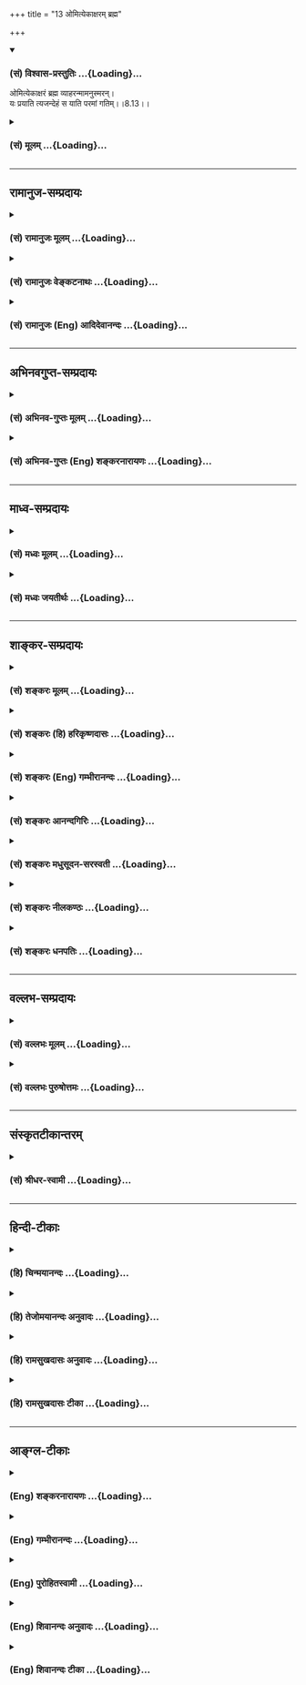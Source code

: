 +++
title = "13 ओमित्येकाक्षरम् ब्रह्म"

+++
<div class="js_include" newlevelforh1="3" title="(सं) विश्वास-प्रस्तुतिः" unfilled url="/purANam/mahAbhAratam/06-bhIShma-parva/02-bhagavad-gItA-parva/saMskRtam/vishvAsa-prastutiH/08_axara-para-brahma-yo/13_omityekAxaram_bra.md">
<details open><summary><h3>(सं) विश्वास-प्रस्तुतिः ...{Loading}...</h3></summary>

ओमित्येकाक्षरं ब्रह्म व्याहरन्मामनुस्मरन्।  
यः प्रयाति त्यजन्देहं स याति परमां गतिम्।।8.13।।
</details>
</div>
<div class="js_include collapsed" newlevelforh1="3" title="(सं) मूलम्" unfilled url="/purANam/mahAbhAratam/06-bhIShma-parva/02-bhagavad-gItA-parva/saMskRtam/mUlam/08_axara-para-brahma-yo/13_omityekAxaram_bra.md">
<details><summary><h3>(सं) मूलम् ...{Loading}...</h3></summary>

ओमित्येकाक्षरं ब्रह्म व्याहरन्मामनुस्मरन्।  
यः प्रयाति त्यजन्देहं स याति परमां गतिम्।।8.13।।
</details>
</div>


_________________
## रामानुज-सम्प्रदायः
<div class="js_include collapsed" newlevelforh1="3" title="(सं) रामानुजः मूलम्" unfilled url="/purANam/mahAbhAratam/06-bhIShma-parva/02-bhagavad-gItA-parva/saMskRtam/rAmAnujaH/mUlam/08_axara-para-brahma-yo/13_omityekAxaram_bra.md">
<details><summary><h3>(सं) रामानुजः मूलम् ...{Loading}...</h3></summary>

।।8.13।। सर्वाणि श्रोत्रादीनि इन्द्रियाणि ज्ञानद्वारभूतानि **संयम्य**
स्वव्यापारेभ्यो विनिवर्त्य हृदयकमलनिविष्टे मयि अक्षरे **मनो निरुध्य
योगा**ख्यां **धारणां आस्थितः** मयि एव निश्चलां स्थितिम् आस्थितः।  
  
**ओम् इति एकाक्षरं ब्रह्म** मद्वाचकं **व्याहरन्** वाच्यं **माम्
अनुस्मरन् आत्मनः प्राणं मूर्ध्न्याधाय देहं त्यजन् यः प्रयाति स याति
परमां गतिं** प्रकृतिवियुक्तं मत्समानाकारम् अपुनरावृत्तिम् आत्मानं
प्राप्नोति इत्यर्थःयः स सर्वेषु भूतेषु नश्यत्सु न
विनश्यति।। अव्यक्तोऽक्षर इत्युक्तस्तमाहुः परमां गतिम्। (गीता 8।2021) इति
अनन्तरम् एव वक्ष्यते। एवम् ऐश्वर्यार्थिनः कैवल्यार्थिनश्च
स्वप्राप्यानुगुणः भगवदुपासनप्रकार उक्तः। अथ ज्ञानिनो भगवदुपासनप्रकारं
प्राप्तिकारं च आह --

</details>
</div>
<div class="js_include collapsed" newlevelforh1="3" title="(सं) रामानुजः वेङ्कटनाथः" unfilled url="/purANam/mahAbhAratam/06-bhIShma-parva/02-bhagavad-gItA-parva/saMskRtam/rAmAnujaH/venkaTanAthaH/08_axara-para-brahma-yo/13_omityekAxaram_bra.md">
<details><summary><h3>(सं) रामानुजः वेङ्कटनाथः ...{Loading}...</h3></summary>

।। 8.13सर्वद्वाराणि संयम्य इत्यत्र नवद्वारप्रतीतिनिरासाय
प्रत्याहारविषयताद्योतनाय चाहसर्वाणि श्रोत्रादीनीति।
द्वारानुबन्धरहितस्पर्शनादीन्द्रियाणां कथं
द्वारशब्दार्थतेत्यत्रोक्तंज्ञानद्वारभूतानीति। संयमनमत्र
शब्दादिविषयौन्मुख्यनिवर्तनमित्यभिप्रायेणाहस्वव्यापारेभ्यो
विनिवर्त्येति। मनो हृदि निरुध्य च इत्यत्र हृन्मात्रस्य
ध्येयतानुपपन्नेत्यत्रोक्तंहृदयकमलनिविष्टे मय्यक्षर इति। हृच्छब्दोऽत्र
तत्रत्यपुरुषलक्षकः अन्यथामामनुस्मरन् इत्यनन्तरोक्तिर्न घटेतेति भावः।
अर्थक्रमेण बलवता दुर्बलस्य पाठक्रमस्य बाधमभिप्रेत्यमनो हृदि निरुध्य
इत्यस्यानन्तरन्आस्थितो योगधारणाम् इत्यादिकं व्याख्यातम्।
प्रत्याहारानन्तरपठितधारणाव्यवच्छेदायाहयोगाख्यां धारणामिति। षष्ठी
समासात्समानाधिकरणसमासस्य ग्राह्यत्वं
निषादस्थपतिन्यायसिद्धम्। स्थपतिर्निषादः स्यात् शब्दसामर्थ्यात्
\[पू.मी.6।1।51\] इति। धारणाशब्दाधिक्याभिप्रेतमाहमय्येव निश्चलां
स्थितिमिति। प्रणवस्य ब्रह्मप्रतिपादकत्वात्ब्रह्म इति व्यपदेश
इत्यभिप्रायेणमद्वाचकमित्युक्तम्।
मन्त्रस्यार्थविशेषप्रकाशनमुखेनोपकारकत्वमप्यत्र ब्रह्मशब्देन
प्रतिपादनाद्विवक्षितमित्यभिप्रायेणवाच्यं मामनुस्मरन्नित्युक्तम्।
प्रणवस्य भगवद्वाचकत्वं योगाङ्गत्वादिकं च श्रुतिस्मृत्यादिसिद्धम्। यथा
कठवल्ल्यां \[2।15\] सर्वे वेदा यत्पदमामनन्ति तपांसि सर्वाणि च यद्वदन्ति।
यदिच्छन्तो ब्रह्मचर्यं चरन्ति तत्ते पदं सङ्ग्रहेण ब्रवीम्योमित्येतत्
इति। अत्र नाम्ना नामिनो निर्देशः। तथा प्रणवो धनुः शरो ह्यात्मा ब्रह्म
तल्ल्क्ष्यमुच्यते। अप्रमत्तेन वेद्धव्यं शरवत्तन्मयो भवेत्
\[मुं.उ.2।2।4\] इति। तथा आत्मानमरणिं कृत्वा प्रणवं चोत्तरारणिम्।
ध्याननिर्मथनाभ्यासा(द्देवं पश्येन्निगू)त्पश्येद्ब्रह्माग्निगूढवत्
\[ध्यानबिंदू.22\] इति। तथा ओमित्येवं ध्यायथात्मानम् \[मुं.उ.2।26\] इति।
तथा यः पुनरेतं त्रिमात्रेणोमित्येतेनैवाक्षरेण परं पुरुषमभिध्यायीत स
तेजसि सूर्ये सम्पन्नः। यथा पादोदरस्त्वचा विनि\[र्मुच्यत\]र्मुक्त एवं ह
वै स पाप्मना विनिर्मुक्तः स सामभिरुन्नीयते ब्रह्मलोकम्। स
एतस्माज्जीवघनात्परात्परं पुरिशयं पुरुषमीक्षते \[प्रश्नो.5।5\] इति। तथा
वह्नेर्यथा योनिगतस्य मूर्तिर्न दृश्यते नैव च लिङ्गनाशः। स भूय
एवेन्धनयोनिगृह्यस्तद्वोभयं वै प्रणवेन देहे।। स्वदेहमरणिं कृत्वा प्रणवं
चोत्तरारणिम्। ध्याननिर्मथनाभ्यासाद्देवं पश्येन्निगूढवत्
\[श्वे.उ.1।1314\] इति। अत्रैव श्लोकेविष्णुं पश्येद्धृदि स्थितम्
\[शं.स्मृ.7।16\] इति योगयाज्ञवल्क्यपाठः। तथाकांस्यघण्टानिनादस्तु यथा
लीयति शान्तये। ओङ्कारस्तु तथा योज्यः शान्तये शान्तिमिच्छता। यस्मिन् स
लीयते शब्दस्तत्परं ब्रह्म गीयते \[ \] इति। तथाओं खं ब्रह्म खं पुराणम्
\[बृ.उ.5।1।1\] इति। ओमित्येतदक्षरमादौ ৷৷. ब्रह्मास्य पादाश्चत्वारो
वेदाश्चतुष्पादिदमक्षरं \[परं ब्रह्म\] पूर्वाऽस्य मात्रा पृथिव्यकारः
इत्यारभ्य प्रथमा रक्तपीता महद्ब्रह्मदैवत्या द्वितीया विद्युमती कृष्णा
विष्णुदेवत्या तृतीया शुभाशुभा शुक्ला रुद्रदैवत्या याऽवसानेऽस्य
चतुर्थ्यर्धमात्रा सा विद्युमती सर्ववर्णा पुरुषदैवत्या \[अ.शिखो.1\] इति
च। अत्र अर्धमात्राधिदैवतभूतः पुरुष एवावतीर्णावस्थो द्वितीयमात्रादैवत्वेन
विष्णुरिति चोक्तः। तथा ओमिति ब्रह्म ओमितीदं सर्वम् \[तै.उ.1।8।1\] इति
ओङ्कार एवेदं सर्वम् \[छां.उ.2।23।3\] इति। तथा हृदिस्था देवताः सर्वा हृदि
प्राणाः प्रतिष्ठिताः। हृदि त्वमसि यो नित्यं तिस्रो मात्राः परस्तु सः।
तस्योत्तरतः शिरो दक्षिणतः पादो य उत्तरतः स ओङ्कार य ओङ्कारः स प्रणवो यः
प्रणवः स सर्वव्यापी यः सर्वव्यापी सोऽनन्तः योऽनन्तस्तत्तारं यत्तारं
तत्सूक्ष्मं यत्सूक्ष्मं तच्छुक्लं यच्छुक्लं तद्वैद्युतं यद्वैद्युतं
तत्परं ब्रह्म \[अ.शिरउ.3\] इति। अत्र प्रकरणादिवशात्
प्रतर्दनविद्यावदन्तरितं शासनमनुसन्धेयम्। मुमुक्षोरुत्क्रमणप्रकरणे च
प्रणवः श्रूयते अथ यत्रैतव स्माच्छरीरादुत्क्रामति अथैतैरेव
रंश्मिभिरूर्ध्वमाक्रमते सूओमिति वा होद्वामीयते स यावत्
क्षिप्येन्मनस्तावदादित्यं गच्छति एतद्वै खलु लोकस्य द्वारं विदुषां
प्रपदनं निरोधोऽविदुषा। तदेव श्लोकः -- शतं चैका च हृदयस्य नाड्यस्तासां
मूर्धानमभिनिस्सृतैका। तयोर्ध्वमायन्नमृतत्वमेति विष्वङ्ङन्या उत्क्रमणे
भवन्ति \[छां.उ.8।6।5\] इति। महाभारते च महेश्वरे वचनम्ओमित्येवं सदा
विप्राः पठध्वं ध्यात केशवम् \[ह.वं.वि.प.133।10\] इति। आह च भगवान्या
वल्क्यः -- देवतायाः परायाश्च ह्यालम्बः प्रणवः स्मृतः। कश्चिदाराधनाकामो
विष्णोर्भक्त्या करोति वै।। तदाराधनसान्निध्ये प्रतिमां व्यञ्जिकां यथा।
धातुद्रव्यादिपाषाणैः कृत्वा भावं निवेशयेत्।। श्रद्धाभक्त्यादराद्यैश्च
तस्य देवः प्रसीदति। ओङ्कारेण तथा चात्मा ह्युपास्ते स प्रसीदति। \[
\]सर्वद्वाराणि संयम्य मनो हृदि निरुध्य च।। मूर्ध्न्याधायात्मनः
प्राणमास्थितो योगधारणाम्। ओमित्येकाक्षरं ब्रह्म व्याहरन्मामनुस्मरन्। यः
प्रयाति त्यजन् देहं स याति परमां गतिम्।। य एतं प्रणवेनाद्यमक्षरं
प्रतिपद्यते। ततोऽक्षरेण वेदेन वेद्यं ब्रह्माधिगच्छति।। एतदालम्बनं
श्रेष्ठमेतदालम्बनं परम्। एतदालम्बनं ज्ञात्वा ब्रह्मभूयाय
कल्पते।। अदृष्टविग्रहो देवो भावग्राह्यो निरामयः। तस्योङ्कारः स्मृतं नाम
तेनाहूतः प्रसीदति।। तस्मादोमिति पूर्वं तु कृत्वा युञ्जीत तत्परः।
ब्रह्मोङ्कारविधानेन तत्त्वेन प्रतिपद्यते इति। अत्रसर्वद्वाराणि
इत्यादिश्लोकयोर्भगवद्वाक्यतया प्रसिद्धयोरुदाहरणात्माम् इति
निर्देशस्तद्विषयः। पुनश्चात्र हैरण्यगर्भादिसिद्धान्तेषु प्रणवार्थं
प्रपञ्च्यान्तेऽप्याह -- त्रिरात्मा त्रिस्वभावश्च तथा त्रिव्यूह एव च।
पञ्चरात्रे तथा ह्येष भगवद्वाचकः स्मृतः। बलं वीर्यं तथा तेजस्त्रिरात्मेति
च संज्ञितः। ज्ञानैश्वर्ये तथा शक्तिस्त्रिस्वभाव इति स्मृतः।। सङ्कर्षणोऽथ
प्रद्युम्नो ह्यनिरुद्धस्तथैव च। त्रिव्यूह इति निर्दिष्ट ओङ्कारो
विष्णुरव्ययः।। भगवद्वाचकः प्रोक्तः प्रकृतेर्वाचकस्तथा। व्यक्ताव्यक्तो
वासुदेवः प्रभवः प्रलयस्तथा।। इति। यच्चात्र
हैरण्यगर्भकापिलावान्तरतपस्सनत्कुमारब्रह्मिष्ठपाशुपताख्येषु
सिद्धान्तेष्वर्थभेदवर्णनं तदपि
तत्तदर्थविशेषान्तरितपरमपुरुषपर्यवसानमभिप्रेत्येति मन्तव्यम्। अत एव हि
विष्णुप्रतिपादकतयाऽन्तकाले स्मर्तव्यत्वेनोपसंह्रियते -- ओङ्कारं
विपुलमचिन्त्यमप्रमेयं सूक्ष्माख्यं ध्रुवमचरं च यत्पुराणम्। तद्विष्णोः
पदमपि पद्मजप्रसूतं देहान्ते मम मनसि स्थितिं करोतु इति। प्रणवेनैवात्र
भगवदर्चनमुच्यते -- तल्लिङ्गैरर्चयेन्मन्त्रैः सर्वान् देवान् समाहितः।
नमस्कारेण पुष्पाणि विन्यसेत्तु यथाक्रमम्।। आवाहनादिकं कर्म यन्न सूक्तं
मया त्विह। तत्सर्वं प्रणवेनैव कर्तव्यं चक्रपाणये।। दद्यात्पुरुषसूक्तेन यः
पुष्पाण्यप एव वा। अर्चितं स्याज्जगदिदं तेन सर्वं
चराचरम्।। विष्णुर्ब्रह्मा च रुद्रश्च विष्णुरेव दिवाकरः। तस्मात्पूज्यतमं
नान्यमहं मन्ये जनार्दनात् इति। तथा परमपुरुषसाक्षात्कारकारणतया चात्र
प्रणवोपासनप्रकार उच्यते। ओम्भूर्भुवस्सुवर्महर्जनस्तपस्सत्यम् इति
वैदिकम्। एतदुच्चार्य वै ब्रह्म परे व्योम्नि नियोजयेत्। हृदयेऽग्निश्च
वायुश्च जीवो यः समुदाहृतः।। ओङ्कारं पद्मनाले तु उद्धृत्योपरि योजयेत्।
आप्राणाच्छून्यभूतात्तु चेतोङ्गं जीवसंज्ञितम्।। जायते तु
यतस्तस्मात्पुनस्तत्र निवेशयेत्। घण्टाशब्दवदोङ्कारमुपासीत समाहितः।। पुरुषं
निर्मलं शुभ्रं पश्येद्वै नात्र संशयः इति। योगानुशासनसूत्रं
चक्लेशकर्मविपाकाशयैरपरामृष्टः पुरुषविशेष ईश्वरः \[ब्र.सू.1।24\]तस्य
वाचकः प्रणवः \[ब्र.सू.1।27\] इति। अतः प्रणवस्य भगवद्वाचकत्वं
समाध्युत्क्रमणाद्यवस्थासु तेनैव भगवदनुस्मरणं च सिद्धम्। शतं चैका च
हृदयस्य ना़ड्यस्तासां मूर्धानमभिनिस्सृतैका। तयोर्ध्वमायन्नमृतत्वमेति
विष्ङ्ङन्या उत्क्रमणे भवन्ति \[छां.उ.8।6।6\] ऊर्ध्वमेकः स्थितस्तेषां यो
भित्वा सूर्यमण्डलम्। ब्रह्मलोकमतिक्रम्य तेन याति परां गतिम्
\[या.स्मृ.3।137\] इत्यादिश्रुतिस्मृत्यनुसारान्मुमुक्षोरुत्क्रणौपयिकमिदं
मूर्ध्नि प्राणाधानम्। त्यजन् यः प्रयातीति त्यक्त्वा यः प्रयातीत्यर्थः।
आत्मार्थिनो ह्यात्मा गन्तव्यः
तत्रापुनरावृत्तित्वमात्रात्परमगतित्वोक्तिरित्यभिप्रायेणाह -- प्रकृतीति।
ईदृशस्यात्मनः परमगतिशब्देन व्यपदेशो न केवलं प्रकरणवशात्
किन्त्वस्मिन्नेवाध्याये तद्विषय एवायं प्रयोगोऽप्यस्तीत्याह -- यः स
सर्वेष्विति। ,

</details>
</div>
<div class="js_include collapsed" newlevelforh1="3" title="(सं) रामानुजः (Eng) आदिदेवानन्दः" unfilled url="/purANam/mahAbhAratam/06-bhIShma-parva/02-bhagavad-gItA-parva/saMskRtam/rAmAnujaH/english/AdidevAnandaH/08_axara-para-brahma-yo/13_omityekAxaram_bra.md">
<details><summary><h3>(सं) रामानुजः (Eng) आदिदेवानन्दः ...{Loading}...</h3></summary>

8.12 - 8.13 Subduing all the senses like ear etc., which constitute the
'doorways' for sense impressions, i.e., withdrawing them from their
natural functions; holding the mind in Me, the imperishable 'seated
within the lotus of the heart'; practising 'steady abstraction of mind
(Dharana) which is called concentration or Yoga,' i.e., abiding in Me
alone in a steady manner; uttering the sacred 'syllable Om,' the brahman
which connotes Me; remembering Me, who am expressed by the syllable Om;
and fixing his 'life-breath within the head' - whosoever abandons the
body and departs in this way reaches the highest state. He reaches the
pure self freed from Prakrti, which is akin to My form. From that state
there is no return. Such is the meaning. Later on Sri Krsna will
elucidate: 'They describe that as the highest goal of the Atman, which
is not destroyed when all things are destroyed, which is unmanifest and
imperishable' (8.2021). Thus, the modes of contemplation on the Lord by
the aspirants after prosperity and Kaivalya (Atmann-consciousness) have
been taught according to the goal they lead to. Now, Sri Krsna teaches
the way of meditation on the Lord by the Jnanin and the mode of
attainment by him.

</details>
</div>


_________________
## अभिनवगुप्त-सम्प्रदायः
<div class="js_include collapsed" newlevelforh1="3" title="(सं) अभिनव-गुप्तः मूलम्" unfilled url="/purANam/mahAbhAratam/06-bhIShma-parva/02-bhagavad-gItA-parva/saMskRtam/abhinava-guptaH/mUlam/08_axara-para-brahma-yo/13_omityekAxaram_bra.md">
<details><summary><h3>(सं) अभिनव-गुप्तः मूलम् ...{Loading}...</h3></summary>

।।8.12 -- 8.14।। सर्वद्वाराणीत्यादि योगिन इत्यन्तम्। द्वाराणि
इन्द्रियाणि। हृदि इति -- अनेन विषयसंगाभाव उच्यते न तु
विष्ठास्थानाधिष्ठानम्। आत्मनः प्राणम् आत्मसारथिम् इच्छाशक्त्यात्मनि
मूर्ध्नि सकलतत्त्वातीते धारयन् इति कायनियमः। ओमिति जपन् इति वाङ्नियमः।
मामनुस्मरन्निति चेतसोऽनन्यगामिता +++(S चेतसाऽनन्यगामिता)+++। यः प्रयादि --
दिनाद्दिनम् +++(N दिनंदिनं)+++ अपुनरावृत्तये गच्छति। तथा च देहं त्यजन् कथं मे
+++(SN omit मे)+++ पुनरिदं सकलापत्स्थानं शरीरं मा भूयात् इत्येवं यो
मामनन्यचेताः स्मरति सततमेव याति जानाति +++(S omits जानाति)+++ स मद्भावम्
मत्स्वरूपम्। न +++(N नन्वत्र)+++ मुनेः परब्रह्माद्वैतपदोपक्षेपविरोधी
उत्क्रान्तौ ( तत् क्रान्तौ K [n] विरोधीति उत्क्रान्तौ भरः) भरः।
तथाचोक्तम् -- व्यापिन्यां शिवसत्तायाम् उत्क्रान्तिर्नाम निष्फला।  
  
अव्यापिनि शिवे नाम नोत्क्रान्तिः शिवदायिनी।। इति।। यदि वा सतताभ्यासोऽपि
यैर्न कृतः तथापि कुतश्चित् स्वतन्त्रेश्वरेच्छादेर्निमित्तादन्त्ये +++(S
omits स्वतन्त्र -- )+++ एव क्षणे यदा तादृग्भावो जायते तदा
अयमुत्क्रान्तिलक्षण उपायः संस्कारान्तरप्रतिबन्धक उक्तः। अत एव,यदक्षरं
वेदविदो वदन्ति इत्यादिना अभिधास्ये इत्यन्तेन प्रतिज्ञा कृता
क्षणमात्रस्यापि भगवदनुचिन्तनस्य,+++(S चिन्तनमयस्य)+++
सकलसंस्कारविध्वंसनलक्षणाम् अद्भुतवृत्तिं प्रतिपादयितुम्।
यदाहुराचार्यवर्याः,+++(S omits यदाहु -- इति)+++ -- निमेषमपि यद्येकं क्षीणदोषे
करिष्यसि।  
  
पदं चित्ते तदा शंभो किं न संपादयिष्यसि।।  
  
(स्तवचिन्तामणिः श्लो 114) इति। अत एव प्रयाणकाले स्मरणेन विना खण्डना \[
दृष्टा \] इति येषां शङ्का तान् वीतशङ्कान् कर्तुमुक्तम्,अनन्यचेताः सततम्
इति अन्यत्र फलादौ साध्ये यस्य न चेत इत्यर्थः। तस्याहं सुलभ इति। तस्य,+++(S
omit तस्य)+++ न किंचित् प्रयाणकालौचित्यपर्येषाम् तीर्थसेवा उत्तरायणम्
आयतनसंश्रयः  
  
+++(N आवर्तनसंश्रयः)+++ सत्त्वविशुद्धिः +++(SK -- विवृद्धिः)+++ सचिन्तकत्वम् +++(N
सचित्तकत्वम्)+++ विषुवदादिपुण्यकालः दिनम् अकृत्रिमपवित्रभूपरिग्रहः
स्नेहमलविहीनदेहता शुद्धवस्त्रादिपरिग्रहः +++(SN omit परि -- )+++
इत्यादिक्लेशोभ्यर्थनीय इत्यर्थः यत्प्रागुक्तम् -- तीर्थ श्वपचगृहे वा
इत्यादि।

</details>
</div>
<div class="js_include collapsed" newlevelforh1="3" title="(सं) अभिनव-गुप्तः (Eng) शङ्करनारायणः" unfilled url="/purANam/mahAbhAratam/06-bhIShma-parva/02-bhagavad-gItA-parva/saMskRtam/abhinava-guptaH/english/shankaranArAyaNaH/08_axara-para-brahma-yo/13_omityekAxaram_bra.md">
<details><summary><h3>(सं) अभिनव-गुप्तः (Eng) शङ्करनारायणः ...{Loading}...</h3></summary>

8.13 See Comment under 8.14

</details>
</div>


_________________
## माध्व-सम्प्रदायः
<div class="js_include collapsed" newlevelforh1="3" title="(सं) मध्वः मूलम्" unfilled url="/purANam/mahAbhAratam/06-bhIShma-parva/02-bhagavad-gItA-parva/saMskRtam/madhvaH/mUlam/08_axara-para-brahma-yo/13_omityekAxaram_bra.md">
<details><summary><h3>(सं) मध्वः मूलम् ...{Loading}...</h3></summary>

।।8.12 -- 8.13।। ब्रह्मनाडीं विना यद्यन्यत्र गच्छति तर्हि विना मोक्षं
स्थानान्तरं प्राप्नोतीति सर्वद्वाराणि संयम्यनिर्गच्छंश्चक्षुषा सूर्यं
दिशः श्रोत्रेण चैव हि इत्यादिवचनात् व्यासयोगे मोक्षधर्मे च। हृदि
नारायणे। ह्रियते त्वया जगद्यस्माद्धृदित्येवं प्रभाषसे इति पाद्मे। नहि
मूर्धनि प्राणे स्थिते हृदि मनसः स्थितिः सम्भवति। यत्र प्राणो मनस्तत्र
तत्र जीवः परस्तथा इति व्यासयोगे। योगधारणामास्थितः योगभरण एवाभियुक्त
इत्यर्थः।

</details>
</div>
<div class="js_include collapsed" newlevelforh1="3" title="(सं) मध्वः जयतीर्थः" unfilled url="/purANam/mahAbhAratam/06-bhIShma-parva/02-bhagavad-gItA-parva/saMskRtam/madhvaH/jayatIrthaH/08_axara-para-brahma-yo/13_omityekAxaram_bra.md">
<details><summary><h3>(सं) मध्वः जयतीर्थः ...{Loading}...</h3></summary>

।।8.12 -- 8.13।। ननुमनो निरुध्य इत्यनेनैव सर्वेन्द्रियसंयमनं लब्धम्
तत्किं पुनरुच्यते मैवम् वायुसञ्चरणद्वाराणां नाडीनामत्र ग्रहणात्।
तन्नियमनं किमर्थं इत्यत आह -- **ब्रह्मे**ति। इति हेतौ। इत्युक्तमिति
शेषः। अत्र प्रमाणमाह -- **निर्गच्छन्नि**ति। सूर्यं गच्छति। मोक्षधर्मे
चायमेवार्थ उक्त इति शेषः। हृदीत्यस्य प्रसिद्धार्थतानिरासार्थमाह --
**हृदी**ति। हरतेः क्विप् च \[अष्टा.3।2।76\] इति क्विप् प्रसिद्धार्थ एव
किं न स्यात् इत्यत आह -- **नही**ति। कुतो न सम्भवति इत्यत आह --
**यत्रे**ति। आदौ हृदि निरुध्येत्यध्याहारो दोषः।
मरणवेलायामखण्डस्मृतिर्वक्तव्या तत्कथं धारणोच्यते इत्यत आह -- **योगे**ति।

</details>
</div>


_________________
## शाङ्कर-सम्प्रदायः
<div class="js_include collapsed" newlevelforh1="3" title="(सं) शङ्करः मूलम्" unfilled url="/purANam/mahAbhAratam/06-bhIShma-parva/02-bhagavad-gItA-parva/saMskRtam/shankaraH/mUlam/08_axara-para-brahma-yo/13_omityekAxaram_bra.md">
<details><summary><h3>(सं) शङ्करः मूलम् ...{Loading}...</h3></summary>

।।8.13।। --,**ओमिति एकाक्षरं ब्रह्म** ब्रह्मणः अभिधानभूतम् ओंकारं
**व्याहरन्** उच्चारयन् तदर्थभूतं **माम्** ईश्वरम् **अनुस्मरन्**
अनुचिन्तयन् **यः,**प्रयाति **म्रियते** सः त्यजन् **परित्यजन्** देहं
**शरीरम् -- त्यजन् देहम् इति प्रयाणविशेषणार्थम् देहत्यागेन प्रयाणम्
आत्मनः न स्वरूपनाशेनेत्यर्थः -- सः एवं** याति **गच्छति** परमां
**प्रकृष्टां** गतिम्**।। किञ्च --,**

</details>
</div>
<div class="js_include collapsed" newlevelforh1="3" title="(सं) शङ्करः (हि) हरिकृष्णदासः" unfilled url="/purANam/mahAbhAratam/06-bhIShma-parva/02-bhagavad-gItA-parva/saMskRtam/shankaraH/hindI/harikRShNadAsaH/08_axara-para-brahma-yo/13_omityekAxaram_bra.md">
<details><summary><h3>(सं) शङ्करः (हि) हरिकृष्णदासः ...{Loading}...</h3></summary>

।।8.13।। उसी जगह ( प्राणोंको ) स्थिर रखते हुए --, ओम् इस एक अक्षररूप
ब्रह्मका अर्थात् ब्रह्मके स्वरूपका लक्ष्य करानेवाले ओंकारका उच्चारश करता
हुआ और उसके अर्थरूप मुझ ईश्वररूपका चिन्तन करता हुआ जो पुरुष शरीरको
छोड़कर जाता है अर्थात् मरता है वह इस प्रकार शरीरको छोड़कर जानेवाला परम
गतिको पाता है। यहाँ त्यजन्देहम् यह विशेषण मरण का लक्ष्य करानेके लिये है।
अभिप्राय यह कि देहके त्यागसे ही आत्माका मरण है स्वरूपके नाशसे नहीं।

</details>
</div>
<div class="js_include collapsed" newlevelforh1="3" title="(सं) शङ्करः (Eng) गम्भीरानन्दः" unfilled url="/purANam/mahAbhAratam/06-bhIShma-parva/02-bhagavad-gItA-parva/saMskRtam/shankaraH/english/gambhIrAnandaH/08_axara-para-brahma-yo/13_omityekAxaram_bra.md">
<details><summary><h3>(सं) शङ्करः (Eng) गम्भीरानन्दः ...{Loading}...</h3></summary>

8.13 Yah, he who; prayati, departs, dies; tyajan, by leaving; deham, the
body-the phrase 'leaving the body' is meant for alifying departure;
thery it is implied that the soul's departure occurs by abandoning the
body, and not through the destruction of its own reality, having
abandoned thus-; vyaharan, while uttering; the eka-adsaram, single
syllable; om iti brahma, viz Om, which is Brahman, Om which is the name
of Brahman; and anusmaran, thinking; mam, of Me, of God who is implied
by that (syllable); sah, he; yati, attains; the paramam, supreme, best;
gatim, Goal. Further,

</details>
</div>
<div class="js_include collapsed" newlevelforh1="3" title="(सं) शङ्करः आनन्दगिरिः" unfilled url="/purANam/mahAbhAratam/06-bhIShma-parva/02-bhagavad-gItA-parva/saMskRtam/shankaraH/AnandagiriH/08_axara-para-brahma-yo/13_omityekAxaram_bra.md">
<details><summary><h3>(सं) शङ्करः आनन्दगिरिः ...{Loading}...</h3></summary>

।।8.13।। यथोक्तयोगधारणार्थं प्रवृत्तो मूर्धनि प्राणमाधाय धारयन्किं
कुर्यादित्याशङ्क्यानन्तरश्लोकमवतारयति -- **तत्रैवेति।** एकं च तदक्षरं
चेत्येकाक्षरमोमित्येवंरूपं तत्कथं ब्रह्मेति विशिष्यते तत्राह --
**ब्रह्मण इति।** यः प्रयातीति मरणमुक्त्वा त्यजन्देहमिति ब्रुवता
पुनरुक्तिराश्रिता स्यादित्याशङ्क्य विशेषणार्थं विवृणोति -- **देहेति।**
एवमोंकारमुच्चारयन्नर्थं चाभिध्यायन्ध्याननिष्ठः स पुमानित्यर्थः। परमामिति
गतिविशेषणं क्रममुक्तिविवक्षया द्रष्टव्यम्।

</details>
</div>
<div class="js_include collapsed" newlevelforh1="3" title="(सं) शङ्करः मधुसूदन-सरस्वती" unfilled url="/purANam/mahAbhAratam/06-bhIShma-parva/02-bhagavad-gItA-parva/saMskRtam/shankaraH/madhusUdana-sarasvatI/08_axara-para-brahma-yo/13_omityekAxaram_bra.md">
<details><summary><h3>(सं) शङ्करः मधुसूदन-सरस्वती ...{Loading}...</h3></summary>

।।8.13।। ओमित्येकमक्षरं ब्रह्मवाचकत्वात्प्रतिमावद्ब्रह्मप्रतीकत्वाद्वा
ब्रह्म व्याहरन्नुच्चरन्। ओमिति व्याहरन्नित्येतावतैव निर्वाहे
एकाक्षरमित्यनायासकथनेन स्तुत्यर्थम्। ओमिति
व्याहरन्नेकाक्षरमेकमद्वितीयमक्षरमविनाशि सर्वव्यापकं ब्रह्म मां
ओमित्यस्यार्थं स्मरन्निति वा। तेन प्रणवं जपंस्तदभिधेयभूतं च मां
चिन्तयन्मूर्धन्यया नाड्या देहं त्यजन् यः प्रयाति स याति देवयानमार्गेण
ब्रह्मलोकं गत्वा तद्भोगान्ते परमां प्रकृष्टां गतिं मद्रूपाम्। अत्र
पतञ्जलिनातीव्रसंवेगानामासन्नः समाधिलाभः इत्युक्त्वाईश्वरप्रणिधानाद्वा
इत्युक्तम्। प्रणिधानं च व्याख्यातंतस्य वाचकः प्रणवः तज्जपस्तदर्थभावनम्
इति। समाधिसिद्धिरीश्वरप्रणिधानात् इति च। इहतु साक्षादेव ततः परमगतिलाभ
इत्युक्तम्। तस्मादविरोधायोमित्येकाक्षरं ब्रह्म
व्याहरन्मामनुस्मरन्नात्मनो योगधारणामास्थित इति व्याख्येयम्।
विचित्रफलत्वोपपत्तेर्वा न विरोधः।

</details>
</div>
<div class="js_include collapsed" newlevelforh1="3" title="(सं) शङ्करः नीलकण्ठः" unfilled url="/purANam/mahAbhAratam/06-bhIShma-parva/02-bhagavad-gItA-parva/saMskRtam/shankaraH/nIlakaNThaH/08_axara-para-brahma-yo/13_omityekAxaram_bra.md">
<details><summary><h3>(सं) शङ्करः नीलकण्ठः ...{Loading}...</h3></summary>

।।8.13।। मूर्ध्नि प्राणमाधाय किं कुर्यादत आह -- ओंकाररूपं एकाक्षरं एकं च
तदक्षरं च वर्णो ब्रह्म च तद्व्याहरनुच्चरन् मां च ब्रह्मभूतमनुस्मरन् यो
हि देवदत्तं स्मृत्वा तन्नाम व्याहरति तस्मै देवदत्तोऽभिमुखो भवत्येवं
ब्रह्मणो नामोच्चारणेन संनिहिततरं व्यापकं ब्रह्म साधकस्य संनिधीयते।
संनिहिते च ब्रह्मणि यो देहं त्यजन् म्रियमाणः प्रयाति ऊर्ध्वनाड्या
उत्क्रामति स परमां गतिं संनिकृष्टब्रह्मरूपां याति। ब्रह्मैव प्रकृत्य
श्रूयतेएषास्य परमा गतिरेषास्य परमा संपदेषोऽस्य परम आनन्दः इति। तामेव
गतिं शुद्धं ब्रह्मैव प्राप्नोति ब्रह्मलोकप्राप्तिद्वारा।

</details>
</div>
<div class="js_include collapsed" newlevelforh1="3" title="(सं) शङ्करः धनपतिः" unfilled url="/purANam/mahAbhAratam/06-bhIShma-parva/02-bhagavad-gItA-parva/saMskRtam/shankaraH/dhanapatiH/08_axara-para-brahma-yo/13_omityekAxaram_bra.md">
<details><summary><h3>(सं) शङ्करः धनपतिः ...{Loading}...</h3></summary>

।।8.13।। ओमिति। एकं च तदक्षरं ब्रह्म ब्रह्मणोऽभिधानभूतम्।
अभिधायकमितियावत्। ऊँकारं व्याहरन्नुच्चारयन् तदभिधेयं परमात्मानं
मामनुस्मरन्ननुचिन्तयन्। यत्तु ओमितिव्याहरन् एकाक्षरं एकमक्षरं
एकमद्वितीयमक्षरमविनाशि सर्वव्यापकं ब्रह्म मां ओमित्यस्यार्थं
स्मरन्नितिकेचित्। यत्तु ओमितिव्याहरन् एकाक्षरं एकमक्षरं
एकमद्वितीयमक्षरमावैनासि सर्वव्यापकं ब्रह्म मां ओमित्यस्यार्थं
स्मरन्नितिकेचित्। तन्न। एतद्वै सत्यकाम परं चापरं च ब्रह्म यदोंकारः
इत्युपक्रम्ययः पुनरेतं त्रिमात्रेणोमित्येतेनैवाचरेण परं पुरुषभिध्यायीत
इतिश्रुत्यननुसरणेन तद्विस्मरणस्य स्पष्टवात्।
श्रुतिस्थत्रिमात्रशब्दस्यैकशब्देन व्याख्यानं भगवता क्रियते। श्रुतौ
त्रिमात्रेणेत्यस्य प्रथममकारेणाभिध्यायीत तत उकारेण ततो मकारेणेति भ्रमो
मामूदित्येतद्तम्। ओमिति त्रिमात्रमेकमेवाक्षरं व्याहरन् नतु
मात्राभेदेनाक्षरत्रयं पृथक्पृथग्व्याहारन्नित्यर्थः। किंच
रुढिर्योगमपहन्तीति न्यायात् अक्षरशब्द ओंकारेणैव संबध्यते तस्य वर्णे
रुढत्वात्। योगाश्रयणं तु रुढ्यसंभवे। तस्मात् श्रुत्यनुसारि
व्यवहितान्वयरहितं रुढिपरित्यागदोषाग्रस्तं सर्वज्ञानां भाष्यकृतां
व्याख्यानमेव प्रयाणकाल आत्मनो देहत्यागमात्रं प्रयाणं नतु
स्वरुपनाशेनेत्यर्थः। देहं त्यजन्यः प्रयाति स परमां उत्कृष्टामबाध्यां
गतिं स्थानं मोक्षाख्यं ब्रह्मलोकप्राप्तिक्रमेण याति अधिगच्छति।

</details>
</div>


_________________
## वल्लभ-सम्प्रदायः
<div class="js_include collapsed" newlevelforh1="3" title="(सं) वल्लभः मूलम्" unfilled url="/purANam/mahAbhAratam/06-bhIShma-parva/02-bhagavad-gItA-parva/saMskRtam/vallabhaH/mUlam/08_axara-para-brahma-yo/13_omityekAxaram_bra.md">
<details><summary><h3>(सं) वल्लभः मूलम् ...{Loading}...</h3></summary>

।।8.12 -- 8.13।। तत्प्राप्तौ साङ्गमुपायमाह -- सर्वद्वाराणीति द्वाभ्याम्।
ब्रह्मवादे ममैव नामरूपात्मकत्वादिति योगी मां ँ़इत्येकाक्षररूपमनुस्मरन्
तथा व्याहरन्नन्तकाले परमामेतां पदत्वेन निर्दिष्टां गतिं याति।

</details>
</div>
<div class="js_include collapsed" newlevelforh1="3" title="(सं) वल्लभः पुरुषोत्तमः" unfilled url="/purANam/mahAbhAratam/06-bhIShma-parva/02-bhagavad-gItA-parva/saMskRtam/vallabhaH/puruShottamaH/08_axara-para-brahma-yo/13_omityekAxaram_bra.md">
<details><summary><h3>(सं) वल्लभः पुरुषोत्तमः ...{Loading}...</h3></summary>

  
  
।।8.13।। ओमिति। एकाक्षरं शक्तिद्वयसम्बद्धपुरुषवद्वर्णत्रयात्मकमेकं
यदक्षरं ब्रह्मवाचकत्वात्तत्सरूपत्वाद्वा ब्रह्मात्मकं व्याहरन्नुच्चारयन्
मामेवंरूपं प्रकटमनुस्मरन् यो देहं त्यजन् प्रयाति प्रकर्षेण भावात्मतया
गच्छति स परमां परो मीयते यया यत्र वा तां गतिं अक्षरात्मिकां याति
प्राप्नोतीत्यर्थः।  
  

</details>
</div>


_________________
## संस्कृतटीकान्तरम्
<div class="js_include collapsed" newlevelforh1="3" title="(सं) श्रीधर-स्वामी" unfilled url="/purANam/mahAbhAratam/06-bhIShma-parva/02-bhagavad-gItA-parva/saMskRtam/shrIdhara-svAmI/08_axara-para-brahma-yo/13_omityekAxaram_bra.md">
<details><summary><h3>(सं) श्रीधर-स्वामी ...{Loading}...</h3></summary>

।।8.13।। **ओमिति।** ओमित्येकं यदक्षरं तदेव ब्रह्मवाचकत्वाद्वा
प्रतिमादिवद्ब्रह्मप्रतीकत्वाद्वा ब्रह्म तद्व्याहरन्नुच्चारयन् तद्वाच्यं
च मामनुस्मरन्नेव देहं त्यजन्यः प्रकर्षेण याति अर्चिरादिमार्गेण स परमां
श्रेष्ठां मद्गतिं याति प्राप्नोति।

</details>
</div>


_________________
## हिन्दी-टीकाः
<div class="js_include collapsed" newlevelforh1="3" title="(हि) चिन्मयानन्दः" unfilled url="/purANam/mahAbhAratam/06-bhIShma-parva/02-bhagavad-gItA-parva/hindI/chinmayAnandaH/08_axara-para-brahma-yo/13_omityekAxaram_bra.md">
<details><summary><h3>(हि) चिन्मयानन्दः ...{Loading}...</h3></summary>

।।8.13।। ध्यान के अभ्यास में मन को सफलता और कुशलतापूर्वक एकाग्र करने के
लिए साधक को तीन कार्यों को सम्पादित करना होता है। इन तीनों का वर्णन इन
श्लोकों में किया गया है जो उक्त क्रम में अभ्यसनीय है। (क) इन्द्रियों के
द्वारा मन को संयमित करके इन्द्रिय अवयव स्थूल शरीर में स्थित हैं। श्रोत्र
त्वचा चक्षु जिह्वा और घ्राणेन्द्रिय (नाक) ये वे पाँच द्वार हैं जिनके
माध्यम से बाह्य विषयों की संवेदनाएं मन में प्रवेश करके उसे विक्षुब्ध
करती हैं। विवेक और वैराग्य के द्वारा इन इन्द्रिय द्वारों को अवरुद्ध अथवा
संयमित करना प्रथम साधना है जिसके बिना ध्यान में प्रवेश नहीं हो सकता।
इनके द्वारा न केवल बाह्य विषय मन में प्रवेश करते हैं वरन् इन्हीं के
माध्यम से मन बाह्य विषयों में विचरण एवं भ्रमण करता है। विक्षेपों की इन
सुरंगों को अवरुद्ध करने पर नयेनये विक्षेपों का प्रवाह ही रुद्ध हो जाता
है। (ख) मन को हृदय में स्थापित करके यद्यपि इन्द्रियों के संयमित होने पर
मन बाह्य विषयों से क्षुब्ध नहीं हो सकता तथापि भूतकाल के विषयोपभोगों से
अर्जित वासनाओं के स्मरण से वह स्वयं ही विक्षुब्ध हो सकता है। इसलिए मन को
हृदय में स्थापित करने का उपदेश दिया गया है। वेदान्त में हृदय का अर्थ शरीर
में स्थित रक्त संचालक अवयव से नहीं है। साहित्य और दर्शन में हृदय का अर्थ
स्नेह और सहृदयता करुणा और कृपा भक्ति और प्रपत्ति जैसी आदर्श एवं रचनात्मक
भावनाओं का अनवरत् उद्गम स्थल है। बाह्य स्थूल विषयों की संवेदनाओं का मन
में प्रवेश अवरुद्ध करने के पश्चात् साधक को चाहिये कि वह भावनाओं के
साधनरूप मन को दिव्य एवं पवित्र बनाये न कि उसका दमन करे। हृदय के उच्च और
श्रेष्ठ वातावरण में ही मन को स्थिर करना चाहिये। इसका विवेचन किया जा चुका
है कि रचनात्मक विचारों की सहायता से मन के विक्षेपों को न्यूनतम किया जा
सकता है। नकारात्मक विचार वह है जिसके कारण मन क्षुब्ध और चंचल हो जाता
है। (ग) प्राणशक्ति को मस्तक अर्थात् बुद्धि में स्थापित करने का अर्थ है
बुद्धि को सभी निम्न स्तरीय विचारों एवं वस्तुओं से निवृत्त करना। विषय
ग्रहण आदि के द्वारा बुद्धि का इनसे तादात्म्य रहता है। सतत आत्मानुसंधान
की प्रक्रिया से बुद्धि को विषयों से परावृत्त किया जा सकता है। उपर्युक्त
तीन कार्यों के सम्पन्न होने पर मन की आत्मानुसंधान में जो दृढ़ स्थिति
होती है उसे ही यहाँ योगधारणा कहा गया है। जो साधक अपने आसपास के वैषयिक
वातावरण को भूलकर आनन्द और संतोष से पूर्ण हृदय से मन को बुद्धि के अनुशासन
में ला सकता है वह मन में ओंकार का उच्चारण सरलता और उत्साह के साथ कर सकता
है। शान्त मन में उठ रहीं ओंकार वृत्तियों को जो साक्षी होकर देख सकता है
वही पुरुष प्रणवोपासना के योग्य है। श्लोक की अगली पंक्ति इस तथ्य को
स्पष्ट करती है। देह त्याग कर जो जाता है ँ़ के उच्चारण तथा उसके लक्ष्यार्थ
पर मनन करने के फलस्वरूप साधक मिथ्या जड़ उपाधियों के साथ हुये अपने
तादात्म्य से ऊपर उठ जाता है जिसके कारण अहंकार का लोप हो जाता है। यही
वास्तविक मृत्यु है। देह त्याग का अभिप्राय है देहात्मभाव का त्याग। प्रणव
के लक्ष्यार्थ पर ध्यान करते हुये साधक परम गति को प्राप्त होता है क्योंकि
उसका लक्ष्यार्थ है सम्पूर्ण विश्व का वह अधिष्ठान जिस पर जन्म और मृत्यु
का मनः कल्पित नाटक खेला जाता है। क्या ध्यानमार्ग पर चलने वाले सभी साधकों
को आत्मसाक्षात्कार समानरूप से कठिन है भगवान् कहते हैं --

</details>
</div>
<div class="js_include collapsed" newlevelforh1="3" title="(हि) तेजोमयानन्दः अनुवादः" unfilled url="/purANam/mahAbhAratam/06-bhIShma-parva/02-bhagavad-gItA-parva/hindI/tejomayAnandaH/anuvAdaH/08_axara-para-brahma-yo/13_omityekAxaram_bra.md">
<details><summary><h3>(हि) तेजोमयानन्दः अनुवादः ...{Loading}...</h3></summary>

।।8.13।। जो पुरुष ओऽम् इस एक अक्षर ब्रह्म का उच्चारण करता हुआ और मेरा
स्मरण करता हुआ शरीर का त्याग करता है, वह परम गति को प्राप्त होता है।।

</details>
</div>
<div class="js_include collapsed" newlevelforh1="3" title="(हि) रामसुखदासः अनुवादः" unfilled url="/purANam/mahAbhAratam/06-bhIShma-parva/02-bhagavad-gItA-parva/hindI/rAmasukhadAsaH/anuvAdaH/08_axara-para-brahma-yo/13_omityekAxaram_bra.md">
<details><summary><h3>(हि) रामसुखदासः अनुवादः ...{Loading}...</h3></summary>

।।8.12 -- 8.13।। (इन्द्रियोंके) सम्पूर्ण द्वारोंको रोककर मनका हृदयमें
निरोध करके और अपने प्राणोंको मस्तकमें स्थापित करके योगधारणामें सम्यक्
प्रकारसे स्थित हुआ जो साधक 'ऊँ' इस एक अक्षर ब्रह्मका उच्चारण और मेरा
स्मरण करता हुआ शरीरको छोड़कर जाता है, वह परमगतिको प्राप्त होता है।

</details>
</div>
<div class="js_include collapsed" newlevelforh1="3" title="(हि) रामसुखदासः टीका" unfilled url="/purANam/mahAbhAratam/06-bhIShma-parva/02-bhagavad-gItA-parva/hindI/rAmasukhadAsaH/TIkA/08_axara-para-brahma-yo/13_omityekAxaram_bra.md">
<details><summary><h3>(हि) रामसुखदासः टीका ...{Loading}...</h3></summary>

।।8.13।।***व्याख्या--*'सर्वद्वाराणि संयम्य'--**(अन्तसमयमें) सम्पूर्ण
इन्द्रियोंके द्वारोंका संयम कर ले अर्थात् शब्द, स्पर्श, रूप, रस और
गन्ध-- इन पाँचों विषयोंसे श्रोत्र, त्वचा, नेत्र, रसना और नासिका-- इन
पाँचों ज्ञानेन्द्रियोंको तथा बोलना, ग्रहण करना, गमन करना, मूत्र-त्याग और
मल-त्याग -- इन पाँचों क्रियाओंसे वाणी, हाथ, चरण, उपस्थ और गुदा--इन
पाँचों कर्मेन्द्रियोंको सर्वथा हटा ले। इससे इन्द्रियाँ अपने स्थानमें
रहेंगी।

</details>
</div>


_________________
## आङ्ग्ल-टीकाः
<div class="js_include collapsed" newlevelforh1="3" title="(Eng) शङ्करनारायणः" unfilled url="/purANam/mahAbhAratam/06-bhIShma-parva/02-bhagavad-gItA-parva/english/shankaranArAyaNaH/08_axara-para-brahma-yo/13_omityekAxaram_bra.md">
<details><summary><h3>(Eng) शङ्करनारायणः ...{Loading}...</h3></summary>

8.13. Reciting the single-syllabled Om, the very Brahman; meditating on
Me; whosoever travels well, casting away \[his\] body-surely he attains
My State.

</details>
</div>
<div class="js_include collapsed" newlevelforh1="3" title="(Eng) गम्भीरानन्दः" unfilled url="/purANam/mahAbhAratam/06-bhIShma-parva/02-bhagavad-gItA-parva/english/gambhIrAnandaH/08_axara-para-brahma-yo/13_omityekAxaram_bra.md">
<details><summary><h3>(Eng) गम्भीरानन्दः ...{Loading}...</h3></summary>

8.13 He who departs by leaving the body while uttering the single
syllable, viz Om, which is Brahman, and thinking of Me, he attains the
supreme Goal.

</details>
</div>
<div class="js_include collapsed" newlevelforh1="3" title="(Eng) पुरोहितस्वामी" unfilled url="/purANam/mahAbhAratam/06-bhIShma-parva/02-bhagavad-gItA-parva/english/purohitasvAmI/08_axara-para-brahma-yo/13_omityekAxaram_bra.md">
<details><summary><h3>(Eng) पुरोहितस्वामी ...{Loading}...</h3></summary>

8.13 Repeating Om, the Symbol of Eternity, holding Me always in
remembrance, he who thus leaves his body and goes forth reaches the
Spirit Supreme.

</details>
</div>
<div class="js_include collapsed" newlevelforh1="3" title="(Eng) शिवानन्दः अनुवादः" unfilled url="/purANam/mahAbhAratam/06-bhIShma-parva/02-bhagavad-gItA-parva/english/shivAnandaH/anuvAdaH/08_axara-para-brahma-yo/13_omityekAxaram_bra.md">
<details><summary><h3>(Eng) शिवानन्दः अनुवादः ...{Loading}...</h3></summary>

8.13 Uttering the one-syllabled Om the Brahman and remembering Me, he
who departs, leaving the body, attains to the Supreme Goal.

</details>
</div>
<div class="js_include collapsed" newlevelforh1="3" title="(Eng) शिवानन्दः टीका" unfilled url="/purANam/mahAbhAratam/06-bhIShma-parva/02-bhagavad-gItA-parva/english/shivAnandaH/TIkA/08_axara-para-brahma-yo/13_omityekAxaram_bra.md">
<details><summary><h3>(Eng) शिवानन्दः टीका ...{Loading}...</h3></summary>

8.13 Om; इति thus; एकाक्षरम् onesyllabled; ब्रह्म Brahman; व्याहरन्
uttering; माम् Me; अनुस्मरन् remembering; यः who; प्रयाति departs;
त्यजन् leaving; देहम् the body; सः he; याति attains; परमाम् supreme;
गतिम् goal.Commentary Having controlled the thoughts the Yogi ascends by
the Sushumna; the Nadi (subtle psychic nervechannel) which passes
upwards from the heart. He fixes his whole Prana or lifreath in the
crown of the head in the Brahmarandhra or the hole of Brahman. He utters
the sacred monosyllable Om; meditates on Me and leaves the body.

</details>
</div>
